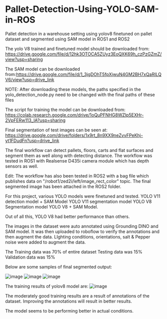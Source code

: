 # Pallet-Detection-Using-YOLO-SAM-in-ROS
Pallet detection in a warehouse setting using yolov8 finetuned on pallet dataset and segmented using SAM model in ROS1 and ROS2

The yolo V8 trained and finetuned model should be downloaded from: https://drive.google.com/file/d/12hk3OTOCA5ZUyz3EoQXK69h_czPzGZmZ/view?usp=sharing

The SAM model can be downloaded from:https://drive.google.com/file/d/1_3jgDOhT5fpXjwuN4GM2BH7xQaRILQV6/view?usp=drive_link

NOTE: After downloading these models, the paths specified in the yolo_detection_node.py need to be changed with the final paths of these files

The script for training the model can be downloaded from: https://colab.research.google.com/drive/1oQuPFNHG8WZIp5EXHr-2VpFERw113_IA?usp=sharing

Final segmentation of test images can be seen at: https://drive.google.com/drive/folders/1x9rt_8n9XX9neZvvFPeKhj-yt1FDudFn?usp=drive_link

The final workflow can detect pallets, floors, carts and flat surfaces and segment them as well along with detecting distance.
The workflow was tested in ROS1 with Realsense D435i camera module which has depth sensors as well.

Edit: The workflow has also been tested in ROS2 with a bag file which publishes data on "/robot1/zed2i/left/image_rect_color" topic.
      The final segmented image has been attached in the ROS2 folder.

For this project, various YOLO models were finetuned and tested. 
YOLO V11 detection model + SAM Model
YOLO V11 segmentation model
YOLO V8 Segmentation model
YOLO V8 + SAM Model.

Out of all this, YOLO V8 had better performance than others.

The images in the dataset were auto annotated using Grounding DINO and SAM model.
It was then uploaded to roboflow to verify the annotations and then augment the data.
LIghting conditions, orientations, salt & Pepper noise were added to augment the data.

The Training data was 70% of entire dataset
Testing data was 15%
Validation data was 15%

Below are some samples of final segmented output:

![image](https://github.com/user-attachments/assets/6e53ed20-bd5c-4fa6-9b77-48c2e24a5037)
![image](https://github.com/user-attachments/assets/4bf91d0e-4ab0-4546-972a-1d79c6481088)
![image](https://github.com/user-attachments/assets/a7a8674e-5514-4d97-9ae1-7fd31036ccf4)

The training results of yolov8 model are:
![image](https://github.com/user-attachments/assets/e71a69fe-5128-4b82-a8f4-85d583fb3140)

The moderately good training results are a result of annotations of the dataset.
Improving the annotations will result in better results.

The model seems to be performing better in actual conditions.




